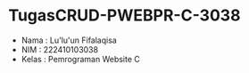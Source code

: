 # TugasCRUD-PWEBPR-C-3038
- Nama  : Lu'lu'un Fifalaqisa
- NIM   : 222410103038
- Kelas : Pemrograman Website C
